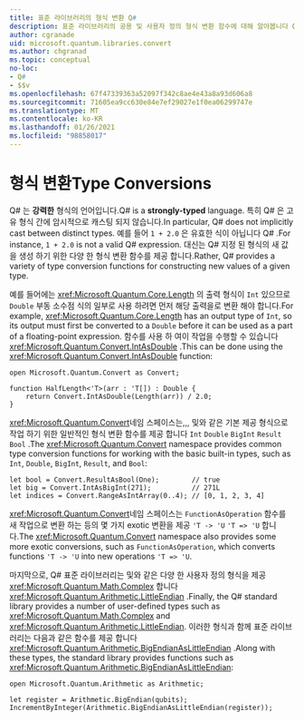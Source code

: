 ```yaml
---
title: 표준 라이브러리의 형식 변환 Q#
description: 표준 라이브러리의 공용 및 사용자 정의 형식 변환 함수에 대해 알아봅니다 Q# .
author: cgranade
uid: microsoft.quantum.libraries.convert
ms.author: chgranad
ms.topic: conceptual
no-loc:
- Q#
- $$v
ms.openlocfilehash: 67f47339363a52097f342c8ae4e43a8a93d606a8
ms.sourcegitcommit: 71605ea9cc630e84e7ef29027e1f0ea06299747e
ms.translationtype: MT
ms.contentlocale: ko-KR
ms.lasthandoff: 01/26/2021
ms.locfileid: "98858017"
---
```

# <a name="type-conversions"></a><span data-ttu-id="2f181-103">형식 변환</span><span class="sxs-lookup"><span data-stu-id="2f181-103">Type Conversions</span></span> #

<span data-ttu-id="2f181-104">Q# 는 **강력한** 형식의 언어입니다.</span><span class="sxs-lookup"><span data-stu-id="2f181-104">Q# is a **strongly-typed** language.</span></span>
<span data-ttu-id="2f181-105">특히 Q# 은 고유 형식 간에 암시적으로 캐스팅 되지 않습니다.</span><span class="sxs-lookup"><span data-stu-id="2f181-105">In particular, Q# does not implicitly cast between distinct types.</span></span> <span data-ttu-id="2f181-106">예를 들어 `1 + 2.0` 은 유효한 식이 아닙니다 Q# .</span><span class="sxs-lookup"><span data-stu-id="2f181-106">For instance, `1 + 2.0` is not a valid Q# expression.</span></span>
<span data-ttu-id="2f181-107">대신는 Q# 지정 된 형식의 새 값을 생성 하기 위한 다양 한 형식 변환 함수를 제공 합니다.</span><span class="sxs-lookup"><span data-stu-id="2f181-107">Rather, Q# provides a variety of type conversion functions for constructing new values of a given type.</span></span>

<span data-ttu-id="2f181-108">예를 들어에는 <xref:Microsoft.Quantum.Core.Length> 의 출력 형식이 `Int` 있으므로 `Double` 부동 소수점 식의 일부로 사용 하려면 먼저 해당 출력을로 변환 해야 합니다.</span><span class="sxs-lookup"><span data-stu-id="2f181-108">For example, <xref:Microsoft.Quantum.Core.Length> has an output type of `Int`, so its output must first be converted to a `Double` before it can be used as a part of a floating-point expression.</span></span>
<span data-ttu-id="2f181-109">함수를 사용 하 여이 작업을 수행할 수 있습니다 <xref:Microsoft.Quantum.Convert.IntAsDouble> .</span><span class="sxs-lookup"><span data-stu-id="2f181-109">This can be done using the <xref:Microsoft.Quantum.Convert.IntAsDouble> function:</span></span>

```qsharp
open Microsoft.Quantum.Convert as Convert;

function HalfLength<'T>(arr : 'T[]) : Double {
    return Convert.IntAsDouble(Length(arr)) / 2.0;
}
```

<span data-ttu-id="2f181-110"><xref:Microsoft.Quantum.Convert>네임 스페이스는,,, 및와 같은 기본 제공 형식으로 작업 하기 위한 일반적인 형식 변환 함수를 제공 합니다 `Int` `Double` `BigInt` `Result` `Bool` .</span><span class="sxs-lookup"><span data-stu-id="2f181-110">The <xref:Microsoft.Quantum.Convert> namespace provides common type conversion functions for working with the basic built-in types, such as `Int`, `Double`, `BigInt`, `Result`, and `Bool`:</span></span>

```qsharp
let bool = Convert.ResultAsBool(One);        // true
let big = Convert.IntAsBigInt(271);          // 271L
let indices = Convert.RangeAsIntArray(0..4); // [0, 1, 2, 3, 4]
```

<span data-ttu-id="2f181-111"><xref:Microsoft.Quantum.Convert>네임 스페이스는 `FunctionAsOperation` 함수를 새 작업으로 변환 하는 등의 몇 가지 exotic 변환을 제공 `'T -> 'U` `'T => 'U` 합니다.</span><span class="sxs-lookup"><span data-stu-id="2f181-111">The <xref:Microsoft.Quantum.Convert> namespace also provides some more exotic conversions, such as `FunctionAsOperation`, which converts functions `'T -> 'U` into new operations `'T => 'U`.</span></span>

<span data-ttu-id="2f181-112">마지막으로, Q# 표준 라이브러리는 및와 같은 다양 한 사용자 정의 형식을 제공 <xref:Microsoft.Quantum.Math.Complex> 합니다 <xref:Microsoft.Quantum.Arithmetic.LittleEndian> .</span><span class="sxs-lookup"><span data-stu-id="2f181-112">Finally, the Q# standard library provides a number of user-defined types such as <xref:Microsoft.Quantum.Math.Complex> and <xref:Microsoft.Quantum.Arithmetic.LittleEndian>.</span></span>
<span data-ttu-id="2f181-113">이러한 형식과 함께 표준 라이브러리는 다음과 같은 함수를 제공 합니다 <xref:Microsoft.Quantum.Arithmetic.BigEndianAsLittleEndian> .</span><span class="sxs-lookup"><span data-stu-id="2f181-113">Along with these types, the standard library provides functions such as <xref:Microsoft.Quantum.Arithmetic.BigEndianAsLittleEndian>:</span></span>

```qsharp
open Microsoft.Quantum.Arithmetic as Arithmetic;

let register = Arithmetic.BigEndian(qubits);
IncrementByInteger(Arithmetic.BigEndianAsLittleEndian(register));
```
